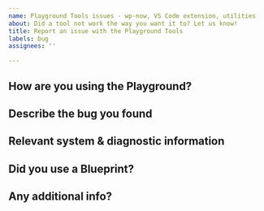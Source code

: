 ```yaml
---
name: Playground Tools issues - wp-now, VS Code extension, utilities
about: Did a tool not work the way you want it to? Let us know!
title: Report an issue with the Playground Tools
labels: bug
assignees: ''

---
```


<!-- 
Report issues with online Playground instances [here.](https://github.com/WordPress/wordpress-playground/issues)
-->

## How are you using the Playground?

<!-- 
IE:
wp-now
VS Code Extension  
Building from scratch (Nx)
interactive code block
WordPress Playground Block
Sandboxed site
etc.
-->

## Describe the bug you found

<!-- What did you expect to happen, or what didn't work? -->

## Relevant system & diagnostic information

<!-- Operating system, debug info, error logs -->

## Did you use a Blueprint?

<!-- If so, please link or paste below -->

## Any additional info?

<!-- Is there anything else we should know? -->